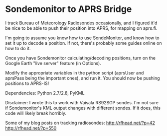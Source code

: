 Sondemonitor to APRS Bridge
================

I track Bureau of Meteorology Radiosondes occasionally, and I figured it'd be nice to be able to push their position into APRS, for mapping on aprs.fi.

I'm going to assume you know how to use SondeMonitor, and know how to set it up to decode a position. If not, there's probably some guides online on how to do it.

Once you have Sondemonitor calculating/decoding positions, turn on the Google Earth "live server" feature (in Options).

Modify the appropriate variables in the python script (aprsUser and aprsPass being the important ones), and run it. You should now be pushing positions to APRS-IS!

Dependencies: Python 2.7/2.8, PyKML

Disclaimer: I wrote this to work with Vaisala RS92SGP sondes. I'm not sure if Sondemonitor's KML output changes with different sondes. If it does, this code will likely break horribly.

Some of my blog posts on tracking radiosondes:
http://rfhead.net/?p=42
http://rfhead.net/?p=550

